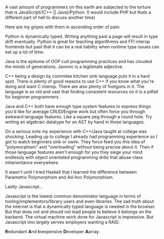A vast amount of programmers on this earth are subjected to the torture that is JavaScript/(C++ || Java)/Python. (I would include PHP but thats a different part of hell to discuss another time)

Here are my gripes with them in ascending order of pain:

Python is dynamically typed. Writing anything past a page will result in type drift eventually. Python is great for teaching algorithmns and FFI interop frontends but past that it can be a real liability when runtime type issues can eat up a lot of time.

Java is the epitome of OOP cult programming practices and has clouded the minds of generations. Javonic is a legitimate adjective.

C++ being a design by commitee kitchen sink language puts it in a hard spot. There is plenty of good reasons to use C++ if you know what you're doing and want C interop. There are also plenty of footguns in it. The language is so old and vast that finding consistent resources on it is a pitfall for beginner programmers.

Java and C++ both have enough type system features to express things you'd like for average CRUD/Engine work but often force you through awkward language features. Like a square peg through a round hole. Try writing an algebraic datatype for an AST by hand in those languages.

On a serious note my experience with C++/Java taught at college was shocking. Leading up to college I already had programming experience so I got to watch beginners sink or swim. They force feed you this idea of "polymorphism" and "overloading" without being precise about it. Then if those language features aren't enough for you they siege your mind endlessly with object orientated programming drills that abuse class inherientance everywhere.

It wasn't until I tried Haskell that I learned the difference between Parametric Polymorphism and Ad-hoc Polymorphism.

Lastly Javascript...

Javascript is the lowest common denominator language in terms of tooling/implementors/library users and even libraries. The sad truth about the internet is that a dynamically typed language is needed in the browser. But that does not and should not lead people to believe it belongs on the backend. The virtual machine work done for Javascript is impressive. But Javascript imo largely serves employers wanting a RAID.

**R**edundant **A**nd **I**nexpensive **D**eveloper **A**array.
